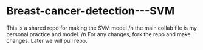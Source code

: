 # Breast-cancer-detection---SVM

This is a shared repo for making the SVM model /n
the main collab file is my personal  practice and model. /n
For any changes, fork the repo and make changes. Later we will pull repo.
